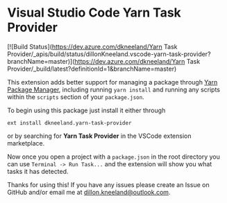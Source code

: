 
# Visual Studio Code Yarn Task Provider

[![Build Status](https://dev.azure.com/dkneeland/Yarn Task Provider/_apis/build/status/dillonKneeland.vscode-yarn-task-provider?branchName=master)](https://dev.azure.com/dkneeland/Yarn Task Provider/_build/latest?definitionId=1&branchName=master)

This extension adds better support for managing a package through [Yarn Package Manager][1], including running `yarn install` and running any scripts within the `scripts` section of your `package.json`.

To begin using this package just install it either through
``` shell
ext install dkneeland.yarn-task-provider
```

or by searching for **Yarn Task Provider** in the VSCode extension marketplace.

Now once you open a project with a `package.json` in the root directory you can use `Terminal -> Run Task...` and the extension will show you what tasks it has detected.

Thanks for using this! If you have any issues please create an Issue on GitHub and/or email me at dillon.kneeland@outlook.com.

[1]: https://yarnpkg.com/en/